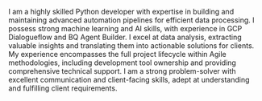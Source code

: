 
I am a highly skilled Python developer with expertise in building and maintaining advanced automation pipelines for efficient data processing. I possess strong machine learning and AI skills, with experience in GCP Dialogueflow and BQ Agent Builder. I excel at data analysis, extracting valuable insights and translating them into actionable solutions for clients. My experience encompasses the full project lifecycle within Agile methodologies, including development tool ownership and providing comprehensive technical support. I am a strong problem-solver with excellent communication and client-facing skills, adept at understanding and fulfilling client requirements.
